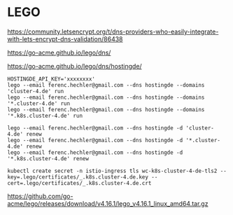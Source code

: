 # LEGO

https://community.letsencrypt.org/t/dns-providers-who-easily-integrate-with-lets-encrypt-dns-validation/86438

https://go-acme.github.io/lego/dns/

https://go-acme.github.io/lego/dns/hostingde/



```
HOSTINGDE_API_KEY='xxxxxxxx'
lego --email ferenc.hechler@gmail.com --dns hostingde --domains 'cluster-4.de' run
lego --email ferenc.hechler@gmail.com --dns hostingde --domains '*.cluster-4.de' run
lego --email ferenc.hechler@gmail.com --dns hostingde --domains '*.k8s.cluster-4.de' run

lego --email ferenc.hechler@gmail.com --dns hostingde -d 'cluster-4.de' renew
lego --email ferenc.hechler@gmail.com --dns hostingde -d '*.cluster-4.de' renew
lego --email ferenc.hechler@gmail.com --dns hostingde -d '*.k8s.cluster-4.de' renew

kubectl create secret -n istio-ingress tls wc-k8s-cluster-4-de-tls2 --key=.lego/certificates/_.k8s.cluster-4.de.key --cert=.lego/certificates/_.k8s.cluster-4.de.crt
```


https://github.com/go-acme/lego/releases/download/v4.16.1/lego_v4.16.1_linux_amd64.tar.gz

